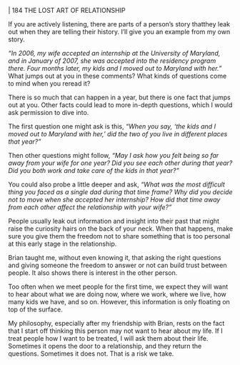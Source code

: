 | 184 THE LOST ART OF RELATIONSHIP

If you are actively listening, there are parts of a person’s story thatthey
leak out when they are telling their history. I’ll give you an example from my
own story.

_“In 2006, my wife accepted an internship at the University
of Maryland, and in January of 2007, she was accepted into
the residency program there. Four months later, my kids and I
moved out to Maryland with her.”_
What jumps out at you in these comments? What kinds of questions come
to mind when you reread it?

There is so much that can happen in a year, but there is one fact that jumps
out at you. Other facts could lead to more in-depth questions, which I would ask
permission to dive into.

The first question one might ask is this, _“When you say, ‘the kids and I
moved out to Maryland with her,’ did the two of you live in different places that
year?”_

Then other questions might follow, _“May I ask how you felt being so far
away from your wife for one year? Did you see each other during that year? Did
you both work and take care of the kids in that year?”_

You could also probe a little deeper and ask, _“What was the most difficult
thing you faced as a single dad during that time frame? Why did you decide not
to move when she accepted her internship? How did that time away from each
other affect the relationship with your wife?”_

People usually leak out information and insight into their past that might
raise the curiosity hairs on the back of your neck. When that happens, make sure
you give them the freedom not to share something that is too personal at this
early stage in the relationship.

Brian taught me, without even knowing it, that asking the right questions
and giving someone the freedom to answer or not can build trust between
people. It also shows there is interest in the other person.

Too often when we meet people for the first time, we expect they will want to
hear about what we are doing now, where we work, where we live, how many kids
we have, and so on. However, this information is only floating on top of the surface.

My philosophy, especially after my friendship with Brian, rests on the fact
that I start off thinking this person may not want to hear about my life. If I treat
people how I want to be treated, I will ask them about their life. Sometimes it
opens the door to a relationship, and they return the questions. Sometimes it
does not. That is a risk we take.

